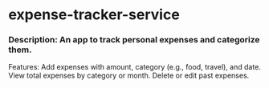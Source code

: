 # expense-tracker-service
### Description: An app to track personal expenses and categorize them.
Features:
Add expenses with amount, category (e.g., food, travel), and date.
View total expenses by category or month.
Delete or edit past expenses.

